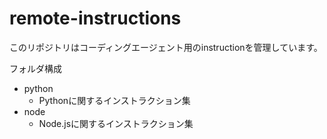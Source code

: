# remote-instructions

このリポジトリはコーディングエージェント用のinstructionを管理しています。

フォルダ構成

- python
  - Pythonに関するインストラクション集
- node
  - Node.jsに関するインストラクション集


